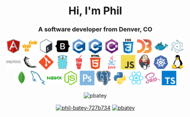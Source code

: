 <h1 align="center">Hi, I'm Phil</h1>
<h3 align="center">A software developer from Denver, CO</h3>

<p align="center">
<img src="https://raw.githubusercontent.com/devicons/devicon/master/icons/angularjs/angularjs-original.svg" alt="angularjs" width="40" height="40" data-tooltip/>
<img src="https://raw.githubusercontent.com/devicons/devicon/master/icons/amazonwebservices/amazonwebservices-original.svg" alt="aws" width="40" height="40"/> 
<img src="https://raw.githubusercontent.com/devicons/devicon/master/icons/bash/bash-original.svg" alt="bash" width="40" height="40"/> 
<img src="https://raw.githubusercontent.com/devicons/devicon/master/icons/bootstrap/bootstrap-plain.svg" alt="bootstrap" width="40" height="40"/> 
<img src="https://raw.githubusercontent.com/devicons/devicon/master/icons/c/c-original.svg" alt="c" width="40" height="40"/> 
<img src="https://raw.githubusercontent.com/devicons/devicon/master/icons/cplusplus/cplusplus-original.svg" alt="cplusplus" width="40" height="40"/> 
<img src="https://raw.githubusercontent.com/devicons/devicon/master/icons/csharp/csharp-original.svg" alt="csharp" width="40" height="40"/> 
<img src="https://raw.githubusercontent.com/devicons/devicon/master/icons/css3/css3-original-wordmark.svg" alt="css3" width="40" height="40"/> 
<img src="https://raw.githubusercontent.com/devicons/devicon/master/icons/d3js/d3js-original.svg" alt="d3js" width="40" height="40"/> 
<img src="https://raw.githubusercontent.com/devicons/devicon/master/icons/docker/docker-original.svg" alt="docker" width="40" height="40"/> 
<img src="https://raw.githubusercontent.com/devicons/devicon/master/icons/electron/electron-original.svg" alt="electron" width="40" height="40"/> 
<img src="https://raw.githubusercontent.com/devicons/devicon/master/icons/express/express-original-wordmark.svg" alt="express" width="40" height="40"/> 
<img src="https://raw.githubusercontent.com/devicons/devicon/master/icons/flask/flask-original.svg" alt="flask" width="40" height="40"/> 
<img src="https://raw.githubusercontent.com/devicons/devicon/master/icons/git/git-original.svg" alt="git" width="40" height="40"/> 
<img src="https://raw.githubusercontent.com/devicons/devicon/master/icons/go/go-original.svg" alt="go" width="40" height="40"/> 
<img src="https://raw.githubusercontent.com/devicons/devicon/master/icons/gulp/gulp-plain.svg" alt="gulp" width="40" height="40"/> 
<img src="https://raw.githubusercontent.com/devicons/devicon/master/icons/html5/html5-original-wordmark.svg" alt="html5" width="40" height="40"/> 
<img src="https://raw.githubusercontent.com/devicons/devicon/master/icons/java/java-original-wordmark.svg" alt="java" width="40" height="40"/> 
<img src="https://raw.githubusercontent.com/devicons/devicon/master/icons/javascript/javascript-original.svg" alt="javascript" width="40" height="40"/> 
<img src="https://raw.githubusercontent.com/devicons/devicon/master/icons/jenkins/jenkins-original.svg" alt="jenkins" width="40" height="40"/> 
<img src="https://raw.githubusercontent.com/devicons/devicon/master/icons/kubernetes/kubernetes-plain.svg" alt="kubernetes" width="40" height="40"/> 
<img src="https://raw.githubusercontent.com/devicons/devicon/master/icons/linux/linux-original.svg" alt="linux" width="40" height="40"/> 
<img src="https://raw.githubusercontent.com/devicons/devicon/master/icons/mongodb/mongodb-original.svg" alt="mongodb" width="40" height="40"/> 
<img src="https://raw.githubusercontent.com/devicons/devicon/master/icons/mysql/mysql-original.svg" alt="mysql" width="40" height="40"/> 
<img src="https://raw.githubusercontent.com/devicons/devicon/master/icons/nginx/nginx-original.svg" alt="nginx" width="40" height="40"/> 
<img src="https://raw.githubusercontent.com/devicons/devicon/master/icons/nodejs/nodejs-original.svg" alt="nodejs" width="40" height="40"/> 
<img src="https://raw.githubusercontent.com/devicons/devicon/master/icons/photoshop/photoshop-plain.svg" alt="photoshop" width="40" height="40"/> 
<img src="https://raw.githubusercontent.com/devicons/devicon/master/icons/postgresql/postgresql-original.svg" alt="postgresql" width="40" height="40"/> 
<img src="https://raw.githubusercontent.com/devicons/devicon/master/icons/python/python-original.svg" alt="python" width="40" height="40"/> 
<img src="https://raw.githubusercontent.com/devicons/devicon/master/icons/react/react-original.svg" alt="react" width="40" height="40"/> 
<img src="https://raw.githubusercontent.com/devicons/devicon/master/icons/sass/sass-original.svg" alt="sass" width="40" height="40"/> 
<img src="https://raw.githubusercontent.com/devicons/devicon/master/icons/typescript/typescript-original.svg" alt="spring" width="40" height="40"/>

</p>

<p align="center">
<img align="center" src="https://github-readme-stats.vercel.app/api?username=pbatey&show_icons=true" alt="pbatey" />
</p>

<p align="center">
<a href="https://linkedin.com/in/phil-batey-727b734" target="blank"><img align="center" src="https://cdn.jsdelivr.net/npm/simple-icons@3.0.1/icons/linkedin.svg" alt="phil-batey-727b734" height="30" width="30" /></a>
<a href="https://stackoverflow.com/users/2683294/pbatey?tab=profile" target="blank"><img align="center" src="https://cdn.jsdelivr.net/npm/simple-icons@3.0.1/icons/stackoverflow.svg" alt="pbatey" height="30" width="30" /></a>
</p>
